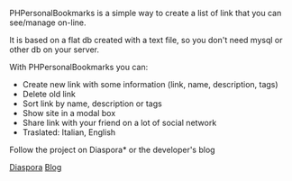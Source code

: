 PHPersonalBookmarks is a simple way to create a list of link that you can see/manage on-line.

It is based on a flat db created with a text file, so you don't need mysql or other db on your server.

With PHPersonalBookmarks you can:

* Create new link with some information (link, name, description, tags)
* Delete old link
* Sort link by name, description or tags
* Show site in a modal box
* Share link with your friend on a lot of social network
* Traslated: Italian, English

Follow the project on Diaspora* or the developer's blog

[Diaspora](https://joindiaspora.com/tags/phpersonalbookmarks)
[Blog](http://soluzionisoftware.blogspot.it/search/label/PHPersonalBookmarks)
